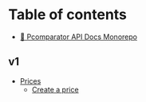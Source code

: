 # Table of contents

* [🚀 Pcomparator API Docs Monorepo](README.md)

## v1

* [Prices](<README (1).md>)
  * [Create a price](v1/prices/create-a-price.md)

